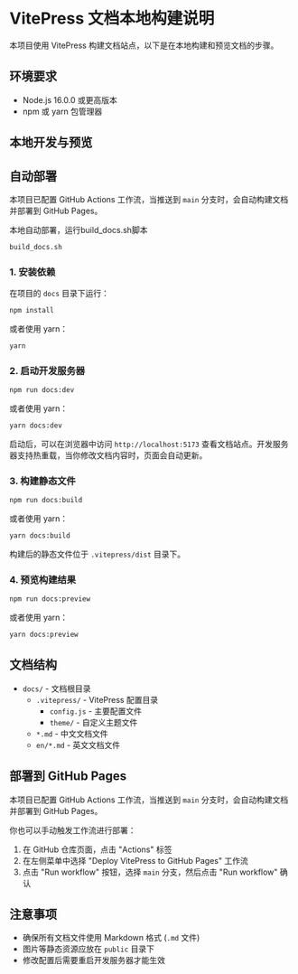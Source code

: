 # VitePress 文档本地构建说明

本项目使用 VitePress 构建文档站点，以下是在本地构建和预览文档的步骤。

## 环境要求

- Node.js 16.0.0 或更高版本
- npm 或 yarn 包管理器

## 本地开发与预览

## 自动部署

本项目已配置 GitHub Actions 工作流，当推送到 `main` 分支时，会自动构建文档并部署到 GitHub Pages。

本地自动部署，运行build_docs.sh脚本
```bash
build_docs.sh
```

### 1. 安装依赖

在项目的 `docs` 目录下运行：

```bash
npm install
```

或者使用 yarn：

```bash
yarn
```

### 2. 启动开发服务器

```bash
npm run docs:dev
```

或者使用 yarn：

```bash
yarn docs:dev
```

启动后，可以在浏览器中访问 `http://localhost:5173` 查看文档站点。开发服务器支持热重载，当你修改文档内容时，页面会自动更新。

### 3. 构建静态文件

```bash
npm run docs:build
```

或者使用 yarn：

```bash
yarn docs:build
```

构建后的静态文件位于 `.vitepress/dist` 目录下。

### 4. 预览构建结果

```bash
npm run docs:preview
```

或者使用 yarn：

```bash
yarn docs:preview
```

## 文档结构

- `docs/` - 文档根目录
  - `.vitepress/` - VitePress 配置目录
    - `config.js` - 主要配置文件
    - `theme/` - 自定义主题文件
  - `*.md` - 中文文档文件
  - `en/*.md` - 英文文档文件

## 部署到 GitHub Pages

本项目已配置 GitHub Actions 工作流，当推送到 `main` 分支时，会自动构建文档并部署到 GitHub Pages。

你也可以手动触发工作流进行部署：

1. 在 GitHub 仓库页面，点击 "Actions" 标签
2. 在左侧菜单中选择 "Deploy VitePress to GitHub Pages" 工作流
3. 点击 "Run workflow" 按钮，选择 `main` 分支，然后点击 "Run workflow" 确认

## 注意事项

- 确保所有文档文件使用 Markdown 格式 (`.md` 文件)
- 图片等静态资源应放在 `public` 目录下
- 修改配置后需要重启开发服务器才能生效